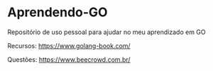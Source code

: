 # Aprendendo-GO
Repositório de uso pessoal para ajudar no meu aprendizado em GO


Recursos: https://www.golang-book.com/

Questões: https://www.beecrowd.com.br/
